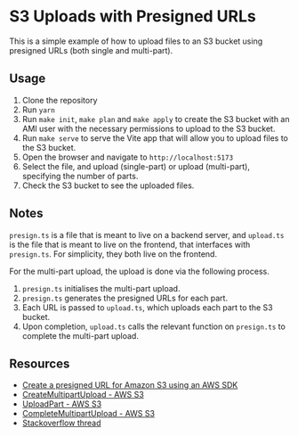 # S3 Uploads with Presigned URLs

This is a simple example of how to upload files to an S3 bucket using presigned URLs (both single and multi-part).

## Usage
1. Clone the repository
2. Run `yarn`
3. Run `make init`, `make plan` and `make apply` to create the S3 bucket with an AMI user with the necessary permissions to upload to the S3 bucket.
4. Run `make serve` to serve the Vite app that will allow you to upload files to the S3 bucket.
5. Open the browser and navigate to `http://localhost:5173`
6. Select the file, and upload (single-part) or upload (multi-part), specifying the number of parts.
7. Check the S3 bucket to see the uploaded files.

## Notes
`presign.ts` is a file that is meant to live on a backend server, and `upload.ts` is the file that is meant to live on the frontend, that interfaces with `presign.ts`. For simplicity, they both live on the frontend.

For the multi-part upload, the upload is done via the following process.
1. `presign.ts` initialises the multi-part upload.
2. `presign.ts` generates the presigned URLs for each part.
3. Each URL is passed to `upload.ts`, which uploads each part to the S3 bucket.
4. Upon completion, `upload.ts` calls the relevant function on `presign.ts` to complete the multi-part upload.

## Resources
- [Create a presigned URL for Amazon S3 using an AWS SDK](https://docs.aws.amazon.com/AmazonS3/latest/userguide/example_s3_Scenario_PresignedUrl_section.html)
- [CreateMultipartUpload - AWS S3](https://docs.aws.amazon.com/AmazonS3/latest/API/API_CreateMultipartUpload.html)
- [UploadPart - AWS S3](https://docs.aws.amazon.com/AmazonS3/latest/API/API_UploadPart.html)
- [CompleteMultipartUpload - AWS S3](https://docs.aws.amazon.com/AmazonS3/latest/API/API_CompleteMultipartUpload.html)
- [Stackoverflow thread](https://stackoverflow.com/questions/66656565/aws-sdk-multipart-upload-to-s3-with-node-js)